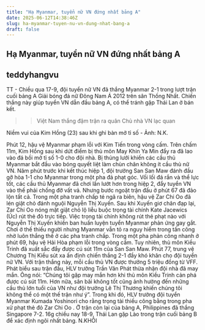 ```yaml
---
title: "Hạ Myanmar, tuyển nữ VN đứng nhất bảng A"
date: 2025-06-12T14:38:46Z
slug: ha-myanmar-tuyen-nu-vn-dung-nhat-bang-a
draft: false
---
```


## Hạ Myanmar, tuyển nữ VN đứng nhất bảng A

## teddyhangvu

TT - Chiều qua 17-9, đội tuyển nữ VN đã thắng Myanmar 2-1 trong lượt trận cuối bảng A Giải bóng đá nữ Đông Nam Á 2012 trên sân Thống Nhất. Chiến thắng này giúp tuyển VN dẫn đầu bảng A, có thể tránh gặp Thái Lan ở bán kết.
>> Việt Nam thắng đậm trận ra quân
>> Chủ nhà VN lạc quan
 

Niềm vui của Kim Hồng (23) sau khi ghi bàn mở tỉ số - Ảnh: N.K.
 
Phút 12, hậu vệ Myanmar phạm lỗi với Kim Tiến trong vòng cấm. Trên chấm 11m, Kim Hồng sau khi dứt điểm bị thủ môn May Khin Ya Min đẩy ra đã lao vào đá bồi mở tỉ số 1-0 cho đội nhà. Bị thủng lưới khiến các cầu thủ Myanmar bắt đầu vào bóng quyết liệt làm chùn chân không ít cầu thủ nữ VN. Năm phút trước khi kết thúc hiệp 1, đội trưởng San San Maw đánh đầu gỡ hòa 1-1 cho Myanmar trong một pha đá phạt góc.
Vối lối đá rắn và thể lực tốt, các cầu thủ Myanmar đã chơi lấn lướt hơn trong hiệp 2, đẩy tuyển VN vào thế phải chống đỡ vất vả. Nhưng bước ngoặt trận đấu ở phút 67 đã đảo lộn tất cả. Trong một pha tranh chấp té ngã ra biên, hậu vệ Zar Chi Oo đã lén giật chỏ đánh nguội Nguyễn Thị Xuyến. Sau khi Xuyến giơ chân đạp lại, Zar Chi Oo nóng mặt giật chỏ lộ liễu buộc trọng tài chính Kate Jacewics (Úc) rút thẻ đỏ trực tiếp. Việc trọng tài chính không rút thẻ phạt nào với Nguyễn Thị Xuyến khiến ban huấn luyện tuyển Myanmar phản ứng gay gắt.
Chơi ở thế thiếu người nhưng Myanmar vẫn tỏ ra nguy hiểm trong tấn công nhờ luôn thắng thế ở các pha tranh chấp. Trong một pha phản công nhanh ở phút 69, hậu vệ Hải Hòa phạm lỗi trong vòng cấm. Tuy nhiên, thủ môn Kiều Trinh đã xuất sắc đẩy được cú sút 11m của San San Maw. Phút 77, trung vệ Chương Thị Kiều sút xa ấn định chiến thắng 2-1 đầy khó khăn cho đội tuyển nữ VN. Với trận thắng này, mỗi cầu thủ VN được thưởng 5 triệu đồng từ VFF.
Phát biểu sau trận đấu, HLV trưởng Trần Vân Phát thừa nhận đội nhà đã may mắn. Ông nói: “Chúng tôi gặp may mắn hơn khi thủ môn Kiều Trinh cản phá được cú sút 11m. Hơn nữa, sân bãi không tốt cũng ảnh hưởng đến những cầu thủ lớn tuổi của VN như đội trưởng Lê Thị Thương khiến chúng tôi không thể có một thế trận như ý”. Trong khi đó, HLV trưởng đội tuyển Myanmar Kumada Yoshinori cho rằng trọng tài thiếu công bằng trong pha xử phạt thẻ đỏ Zar Chi Oo .
Ở trận còn lại của bảng A, Philippines đã thắng Singapore 7-2. 16g chiều nay 18-9, Thái Lan gặp Lào trong trận cuối bảng B để xác định ngôi nhất bảng.
N.KHÔI